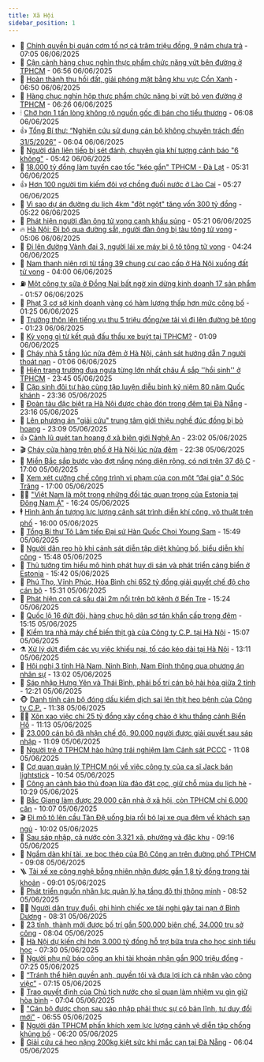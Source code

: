 ```yaml
---
title: Xã Hội
sidebar_position: 1
---
```


<!-- dantri-xa-hoi:START -->
- 🫣 [Chính quyền bị quán cơm tố nợ cả trăm triệu đồng, 9 năm chưa trả](https://dantri.com.vn/xa-hoi/chinh-quyen-bi-quan-com-to-no-ca-tram-trieu-dong-9-nam-chua-tra-20250606132552247.htm) - 07:05 06/06/2025
- 💼 [Cận cảnh hàng chục nghìn thực phẩm chức năng vứt bên đường ở TPHCM](https://dantri.com.vn/xa-hoi/can-canh-hang-chuc-nghin-thuc-pham-chuc-nang-vut-ben-duong-o-tphcm-20250606134509567.htm) - 06:56 06/06/2025
- 🎊 [Hoàn thành thu hồi đất, giải phóng mặt bằng khu vực Cồn Xanh](https://dantri.com.vn/xa-hoi/hoan-thanh-thu-hoi-dat-giai-phong-mat-bang-khu-vuc-con-xanh-20250606114750954.htm) - 06:50 06/06/2025
- 🙉 [Hàng chục nghìn hộp thực phẩm chức năng bị vứt bỏ ven đường ở TPHCM](https://dantri.com.vn/xa-hoi/hang-chuc-nghin-hop-thuc-pham-chuc-nang-bi-vut-bo-ven-duong-o-tphcm-20250606132032906.htm) - 06:26 06/06/2025
- 🕯 [Chở hơn 1 tấn lòng không rõ nguồn gốc đi bán cho tiểu thương](https://dantri.com.vn/xa-hoi/cho-hon-1-tan-long-khong-ro-nguon-goc-di-ban-cho-tieu-thuong-20250606125255307.htm) - 06:08 06/06/2025
- 👍 [Tổng Bí thư: “Nghiên cứu sử dụng cán bộ không chuyên trách đến 31/5/2026”](https://dantri.com.vn/xa-hoi/tong-bi-thu-nghien-cuu-su-dung-can-bo-khong-chuyen-trach-den-3152026-20250606125608638.htm) - 06:04 06/06/2025
- 🤖 [Người dân liên tiếp bị sét đánh, chuyên gia khí tượng cảnh báo &quot;6 không&quot;](https://dantri.com.vn/xa-hoi/nguoi-dan-lien-tiep-bi-set-danh-chuyen-gia-khi-tuong-canh-bao-6-khong-20250606113029469.htm) - 05:42 06/06/2025
- 🙉 [18.000 tỷ đồng làm tuyến cao tốc &quot;kéo gần&quot; TPHCM - Đà Lạt](https://dantri.com.vn/xa-hoi/18000-ty-dong-lam-tuyen-cao-toc-keo-gan-tphcm-da-lat-20250606121640274.htm) - 05:31 06/06/2025
- 👍 [Hơn 100 người tìm kiếm đôi vợ chồng đuối nước ở Lào Cai](https://dantri.com.vn/xa-hoi/hon-100-nguoi-tim-kiem-doi-vo-chong-duoi-nuoc-o-lao-cai-20250606122432583.htm) - 05:27 06/06/2025
- 🗽 [Vì sao dự án đường du lịch 4km &quot;đột ngột&quot; tăng vốn 300 tỷ đồng](https://dantri.com.vn/xa-hoi/vi-sao-du-an-duong-du-lich-4km-dot-ngot-tang-von-300-ty-dong-20250606113156051.htm) - 05:22 06/06/2025
- 🗽 [Phát hiện người đàn ông tử vong cạnh khẩu súng](https://dantri.com.vn/xa-hoi/phat-hien-nguoi-dan-ong-tu-vong-canh-khau-sung-20250606110853376.htm) - 05:21 06/06/2025
- 🔥 [Hà Nội: Đi bộ qua đường sắt, người đàn ông bị tàu tông tử vong](https://dantri.com.vn/xa-hoi/ha-noi-di-bo-qua-duong-sat-nguoi-dan-ong-bi-tau-tong-tu-vong-20250606111910982.htm) - 05:06 06/06/2025
- 🦒 [Đi lên đường Vành đai 3, người lái xe máy bị ô tô tông tử vong](https://dantri.com.vn/xa-hoi/di-len-duong-vanh-dai-3-nguoi-lai-xe-may-bi-o-to-tong-tu-vong-20250606102332645.htm) - 04:24 06/06/2025
- 🧐 [Nam thanh niên rơi từ tầng 39 chung cư cao cấp ở Hà Nội xuống đất tử vong](https://dantri.com.vn/xa-hoi/nam-thanh-nien-roi-tu-tang-39-chung-cu-cao-cap-o-ha-noi-xuong-dat-tu-vong-20250606104212949.htm) - 04:00 06/06/2025
- ⛽️ [Một công ty sữa ở Đồng Nai bất ngờ xin dừng kinh doanh 17 sản phẩm](https://dantri.com.vn/xa-hoi/mot-cong-ty-sua-o-dong-nai-bat-ngo-xin-dung-kinh-doanh-17-san-pham-20250605234520438.htm) - 01:57 06/06/2025
- 🚀 [Phạt 3 cơ sở kinh doanh vàng có hàm lượng thấp hơn mức công bố](https://dantri.com.vn/xa-hoi/phat-3-co-so-kinh-doanh-vang-co-ham-luong-thap-hon-muc-cong-bo-20250606062709459.htm) - 01:25 06/06/2025
- 🦒 [Trưởng thôn lên tiếng vụ thu 5 triệu đồng/xe tải vì đi lên đường bê tông](https://dantri.com.vn/xa-hoi/truong-thon-len-tieng-vu-thu-5-trieu-dongxe-tai-vi-di-len-duong-be-tong-20250605145123605.htm) - 01:23 06/06/2025
- 🦅 [Kỳ vọng gì từ kết quả đấu thầu xe buýt tại TPHCM?](https://dantri.com.vn/xa-hoi/ky-vong-gi-tu-ket-qua-dau-thau-xe-buyt-tai-tphcm-20250605183310732.htm) - 01:09 06/06/2025
- 🚀 [Cháy nhà 5 tầng lúc nửa đêm ở Hà Nội, cảnh sát hướng dẫn 7 người thoát nạn](https://dantri.com.vn/xa-hoi/chay-nha-5-tang-luc-nua-dem-o-ha-noi-canh-sat-huong-dan-7-nguoi-thoat-nan-20250606074426994.htm) - 01:06 06/06/2025
- 🦅 [Hiện trạng trường đua ngựa từng lớn nhất châu Á sắp &#39;&#39;hồi sinh&#39;&#39; ở TPHCM](https://dantri.com.vn/xa-hoi/hien-trang-truong-dua-ngua-tung-lon-nhat-chau-a-sap-hoi-sinh-o-tphcm-20250605123325184.htm) - 23:45 05/06/2025
- 🤠 [Cặp sinh đôi tự hào cùng tập luyện diễu binh kỷ niệm 80 năm Quốc khánh](https://dantri.com.vn/xa-hoi/cap-sinh-doi-tu-hao-cung-tap-luyen-dieu-binh-ky-niem-80-nam-quoc-khanh-20250605222457026.htm) - 23:36 05/06/2025
- 💄 [Đoàn tàu đặc biệt ra Hà Nội được chào đón trong đêm tại Đà Nẵng](https://dantri.com.vn/xa-hoi/doan-tau-dac-biet-ra-ha-noi-duoc-chao-don-trong-dem-tai-da-nang-20250605234047012.htm) - 23:16 05/06/2025
- 🥷 [Lên phương án &quot;giải cứu&quot; trung tâm giới thiệu nghề đúc đồng bị bỏ hoang](https://dantri.com.vn/xa-hoi/len-phuong-an-giai-cuu-trung-tam-gioi-thieu-nghe-duc-dong-bi-bo-hoang-20250605171053387.htm) - 23:09 05/06/2025
- 👍 [Cảnh lũ quét tan hoang ở xã biên giới Nghệ An](https://dantri.com.vn/xa-hoi/canh-lu-quet-tan-hoang-o-xa-bien-gioi-nghe-an-20250605222217394.htm) - 23:02 05/06/2025
- 🎬 [Cháy cửa hàng trên phố ở Hà Nội lúc nửa đêm](https://dantri.com.vn/xa-hoi/chay-cua-hang-tren-pho-o-ha-noi-luc-nua-dem-20250606005907492.htm) - 22:38 05/06/2025
- 🦒 [Miền Bắc sắp bước vào đợt nắng nóng diện rộng, có nơi trên 37 độ C](https://dantri.com.vn/xa-hoi/mien-bac-sap-buoc-vao-dot-nang-nong-dien-rong-co-noi-tren-37-do-c-20250605221856986.htm) - 17:00 05/06/2025
- 🌊 [Xem xét cưỡng chế công trình vi phạm của con một “đại gia” ở Sóc Trăng](https://dantri.com.vn/xa-hoi/xem-xet-cuong-che-cong-trinh-vi-pham-cua-con-mot-dai-gia-o-soc-trang-20250605213607736.htm) - 17:00 05/06/2025
- 🧑‍💻 [&quot;Việt Nam là một trong những đối tác quan trọng của Estonia tại Đông Nam Á&quot;](https://dantri.com.vn/xa-hoi/viet-nam-la-mot-trong-nhung-doi-tac-quan-trong-cua-estonia-tai-dong-nam-a-20250605232319899.htm) - 16:24 05/06/2025
- 🕴 [Hình ảnh ấn tượng lực lượng cảnh sát trình diễn khí công, võ thuật trên phố](https://dantri.com.vn/xa-hoi/hinh-anh-an-tuong-luc-luong-canh-sat-trinh-dien-khi-cong-vo-thuat-tren-pho-20250605194453203.htm) - 16:00 05/06/2025
- 🤔 [Tổng Bí thư Tô Lâm tiếp Đại sứ Hàn Quốc Choi Young Sam](https://dantri.com.vn/xa-hoi/tong-bi-thu-to-lam-tiep-dai-su-han-quoc-choi-young-sam-20250605224901855.htm) - 15:49 05/06/2025
- 💄 [Người dân reo hò khi cảnh sát diễn tập diệt khủng bố, biểu diễn khí công](https://dantri.com.vn/xa-hoi/nguoi-dan-reo-ho-khi-canh-sat-dien-tap-diet-khung-bo-bieu-dien-khi-cong-20250605193403216.htm) - 15:48 05/06/2025
- 🧠 [Thủ tướng tìm hiểu mô hình phát huy di sản và phát triển cảng biển ở Estonia](https://dantri.com.vn/xa-hoi/thu-tuong-tim-hieu-mo-hinh-phat-huy-di-san-va-phat-trien-cang-bien-o-estonia-20250605224246642.htm) - 15:42 05/06/2025
- 🦣 [Phú Thọ, Vĩnh Phúc, Hòa Bình chi 652 tỷ đồng giải quyết chế độ cho cán bộ](https://dantri.com.vn/xa-hoi/phu-tho-vinh-phuc-hoa-binh-chi-652-ty-dong-giai-quyet-che-do-cho-can-bo-20250605221617920.htm) - 15:31 05/06/2025
- 💫 [Phát hiện con cá sấu dài 2m nổi trên bờ kênh ở Bến Tre](https://dantri.com.vn/xa-hoi/phat-hien-con-ca-sau-dai-2m-noi-tren-bo-kenh-o-ben-tre-20250605220104180.htm) - 15:24 05/06/2025
- 🚀 [Quốc lộ 16 đứt đôi, hàng chục hộ dân sơ tán khẩn cấp trong đêm](https://dantri.com.vn/xa-hoi/quoc-lo-16-dut-doi-hang-chuc-ho-dan-so-tan-khan-cap-trong-dem-20250605213818368.htm) - 15:15 05/06/2025
- 🤔 [Kiểm tra nhà máy chế biến thịt gà của Công ty C.P. tại Hà Nội](https://dantri.com.vn/xa-hoi/kiem-tra-nha-may-che-bien-thit-ga-cua-cong-ty-cp-tai-ha-noi-20250605214029981.htm) - 15:07 05/06/2025
- ⚗️ [Xử lý dứt điểm các vụ việc khiếu nại, tố cáo kéo dài tại Hà Nội](https://dantri.com.vn/xa-hoi/xu-ly-dut-diem-cac-vu-viec-khieu-nai-to-cao-keo-dai-tai-ha-noi-20250605195922303.htm) - 13:11 05/06/2025
- 🫶 [Hội nghị 3 tỉnh Hà Nam, Ninh Bình, Nam Định thông qua phương án nhân sự](https://dantri.com.vn/xa-hoi/hoi-nghi-3-tinh-ha-nam-ninh-binh-nam-dinh-thong-qua-phuong-an-nhan-su-20250605193917435.htm) - 13:02 05/06/2025
- 🌮 [Sáp nhập Hưng Yên và Thái Bình, phải bố trí cán bộ hài hòa giữa 2 tỉnh](https://dantri.com.vn/xa-hoi/sap-nhap-hung-yen-va-thai-binh-phai-bo-tri-can-bo-hai-hoa-giua-2-tinh-20250605191711821.htm) - 12:21 05/06/2025
- 🐵 [Danh tính cán bộ đóng dấu kiểm dịch sai lên thịt heo bệnh của Công ty C.P.](https://dantri.com.vn/xa-hoi/danh-tinh-can-bo-dong-dau-kiem-dich-sai-len-thit-heo-benh-cua-cong-ty-cp-20250605182900250.htm) - 11:38 05/06/2025
- 🧑‍🏫 [Xôn xao việc chi 25 tỷ đồng xây cổng chào ở khu thắng cảnh Biển Hồ](https://dantri.com.vn/xa-hoi/xon-xao-viec-chi-25-ty-dong-xay-cong-chao-o-khu-thang-canh-bien-ho-20250605160031253.htm) - 11:13 05/06/2025
- 💫 [23.000 cán bộ đã nhận chế độ, 90.000 người được giải quyết sau sáp nhập](https://dantri.com.vn/noi-vu/23000-can-bo-da-nhan-che-do-90000-nguoi-duoc-giai-quyet-sau-sap-nhap-20250605174638790.htm) - 11:09 05/06/2025
- 🦩 [Người trẻ ở TPHCM hào hứng trải nghiệm làm Cảnh sát PCCC](https://dantri.com.vn/xa-hoi/nguoi-tre-o-tphcm-hao-hung-trai-nghiem-lam-canh-sat-pccc-20250605174517893.htm) - 11:08 05/06/2025
- 🦄 [Cơ quan quản lý TPHCM nói về việc công ty của ca sĩ Jack bán lightstick](https://dantri.com.vn/xa-hoi/co-quan-quan-ly-tphcm-noi-ve-viec-cong-ty-cua-ca-si-jack-ban-lightstick-20250605173024310.htm) - 10:54 05/06/2025
- 💂 [Công an cảnh báo thủ đoạn lừa đảo đặt cọc, giữ chỗ mùa du lịch hè](https://dantri.com.vn/xa-hoi/cong-an-canh-bao-thu-doan-lua-dao-dat-coc-giu-cho-mua-du-lich-he-20250605171346191.htm) - 10:29 05/06/2025
- 💄 [Bắc Giang làm được 29.000 căn nhà ở xã hội, còn TPHCM chỉ 6.000 căn](https://dantri.com.vn/xa-hoi/bac-giang-lam-duoc-29000-can-nha-o-xa-hoi-con-tphcm-chi-6000-can-20250605165214375.htm) - 10:07 05/06/2025
- 🎬 [Đi mô tô lên cầu Tân Đệ uống bia rồi bỏ lại xe qua đêm về khách sạn ngủ](https://dantri.com.vn/xa-hoi/di-mo-to-len-cau-tan-de-uong-bia-roi-bo-lai-xe-qua-dem-ve-khach-san-ngu-20250605164840797.htm) - 10:02 05/06/2025
- 👀 [Sau sáp nhập, cả nước còn 3.321 xã, phường và đặc khu](https://dantri.com.vn/noi-vu/sau-sap-nhap-ca-nuoc-con-3321-xa-phuong-va-dac-khu-20250605155658603.htm) - 09:16 05/06/2025
- 💃 [Ngắm dàn khí tài, xe bọc thép của Bộ Công an trên đường phố TPHCM](https://dantri.com.vn/xa-hoi/ngam-dan-khi-tai-xe-boc-thep-cua-bo-cong-an-tren-duong-pho-tphcm-20250605153225049.htm) - 09:08 05/06/2025
- 🪜 [Tài xế xe công nghệ bỗng nhiên nhận được gần 1,8 tỷ đồng trong tài khoản](https://dantri.com.vn/xa-hoi/tai-xe-xe-cong-nghe-bong-nhien-nhan-duoc-gan-18-ty-dong-trong-tai-khoan-20250605150136888.htm) - 09:01 05/06/2025
- 📝 [Phát triển nguồn nhân lực quản lý hạ tầng đô thị thông minh](https://dantri.com.vn/xa-hoi/phat-trien-nguon-nhan-luc-quan-ly-ha-tang-do-thi-thong-minh-20250605142648628.htm) - 08:52 05/06/2025
- 🧑‍💻 [Người dân truy đuổi, ghi hình chiếc xe tải nghi gây tai nạn ở Bình Dương](https://dantri.com.vn/xa-hoi/nguoi-dan-truy-duoi-ghi-hinh-chiec-xe-tai-nghi-gay-tai-nan-o-binh-duong-20250605103201282.htm) - 08:31 05/06/2025
- 👺 [23 tỉnh, thành mới được bố trí gần 500.000 biên chế, 34.000 trụ sở công](https://dantri.com.vn/noi-vu/23-tinh-thanh-moi-duoc-bo-tri-gan-500000-bien-che-34000-tru-so-cong-20250605144133098.htm) - 08:04 05/06/2025
- 🌮 [Hà Nội dự kiến chi hơn 3.000 tỷ đồng hỗ trợ bữa trưa cho học sinh tiểu học](https://dantri.com.vn/xa-hoi/ha-noi-du-kien-chi-hon-3000-ty-dong-ho-tro-bua-trua-cho-hoc-sinh-tieu-hoc-20250605142105500.htm) - 07:30 05/06/2025
- 🤭 [Người phụ nữ báo công an khi tài khoản nhận gần 900 triệu đồng](https://dantri.com.vn/xa-hoi/nguoi-phu-nu-bao-cong-an-khi-tai-khoan-nhan-gan-900-trieu-dong-20250605141224949.htm) - 07:25 05/06/2025
- 💪 [“Tránh thể hiện quyền anh, quyền tôi và đưa lợi ích cá nhân vào công việc”](https://dantri.com.vn/xa-hoi/tranh-the-hien-quyen-anh-quyen-toi-va-dua-loi-ich-ca-nhan-vao-cong-viec-20250605141022283.htm) - 07:15 05/06/2025
- 🧰 [Trao quyết định của Chủ tịch nước cho sĩ quan làm nhiệm vụ gìn giữ hòa bình](https://dantri.com.vn/xa-hoi/trao-quyet-dinh-cua-chu-tich-nuoc-cho-si-quan-lam-nhiem-vu-gin-giu-hoa-binh-20250605131923999.htm) - 07:04 05/06/2025
- 🤡 [&quot;Cán bộ được chọn sau sáp nhập phải thực sự có bản lĩnh, tư duy đổi mới&quot;](https://dantri.com.vn/xa-hoi/can-bo-duoc-chon-sau-sap-nhap-phai-thuc-su-co-ban-linh-tu-duy-doi-moi-20250605134842949.htm) - 06:55 05/06/2025
- 🦆 [Người dân TPHCM phấn khích xem lực lượng cảnh vệ diễn tập chống khủng bố](https://dantri.com.vn/xa-hoi/nguoi-dan-tphcm-phan-khich-xem-luc-luong-canh-ve-dien-tap-chong-khung-bo-20250605120350760.htm) - 06:20 05/06/2025
- 🦍 [Giải cứu cá heo nặng 200kg kiệt sức khi mắc cạn tại Đà Nẵng](https://dantri.com.vn/xa-hoi/giai-cuu-ca-heo-nang-200kg-kiet-suc-khi-mac-can-tai-da-nang-20250605124942378.htm) - 06:04 05/06/2025<!-- dantri-xa-hoi:END -->
